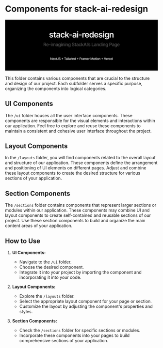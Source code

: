 # Components for stack-ai-redesign

![components-banner](../public/github/github-banner.png)

This folder contains various components that are crucial to the structure and design of our project. Each subfolder serves a specific purpose, organizing the components into logical categories.

## UI Components

The `/ui` folder houses all the user interface components. These components are responsible for the visual elements and interactions within our application. Feel free to explore and reuse these components to maintain a consistent and cohesive user interface throughout the project.

## Layout Components

In the `/layouts` folder, you will find components related to the overall layout and structure of our application. These components define the arrangement and positioning of UI elements on different pages. Adjust and combine these layout components to create the desired structure for various sections of your application.

## Section Components

The `/sections` folder contains components that represent larger sections or modules within our application. These components may combine UI and layout components to create self-contained and reusable sections of our project. Use these section components to build and organize the main content areas of your application.

## How to Use

1. **UI Components:**
    - Navigate to the `/ui` folder.
    - Choose the desired component.
    - Integrate it into your project by importing the component and incorporating it into your code.

2. **Layout Components:**
    - Explore the `/layouts` folder.
    - Select the appropriate layout component for your page or section.
    - Customize the layout by adjusting the component's properties and styles.

3. **Section Components:**
    - Check the `/sections` folder for specific sections or modules.
    - Incorporate these components into your pages to build comprehensive sections of your application.